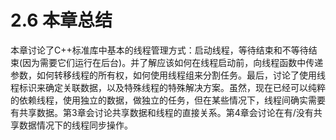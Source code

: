 # 2.6 本章总结

本章讨论了C++标准库中基本的线程管理方式：启动线程，等待结束和不等待结束(因为需要它们运行在后台)。并了解应该如何在线程启动前，向线程函数中传递参数，如何转移线程的所有权，如何使用线程组来分割任务。最后，讨论了使用线程标识来确定关联数据，以及特殊线程的特殊解决方案。虽然，现在已经可以纯粹的依赖线程，使用独立的数据，做独立的任务，但在某些情况下，线程间确实需要有共享数据。第3章会讨论共享数据和线程的直接关系。第4章会讨论在有/没有共享数据情况下的线程同步操作。